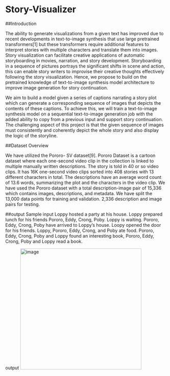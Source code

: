 # Story-Visualizer

##Introduction

The ability to generate visualizations from a given text has improved due to recent developments in text-to-image synthesis that use large pretrained transformers[1] but these transformers require additional features to interpret stories with multiple characters and translate them into images. Story visualization can facilitate creative applications of automatic storyboarding in movies, narration, and story development. Storyboarding in a sequence of pictures portrays the significant shifts in scene and action, this can enable story writers to improvise their creative thoughts effectively following the story visualization. Hence, we propose to build on the pretrained knowledge of text-to-image synthesis model architecture to improve image generation for story continuation. 

We aim to build a model given a series of captions narrating a story plot which can generate a corresponding sequence of images that depicts the contents of these captions. To achieve this, we will train a text-to-image synthesis model on a sequential text-to-image generation job with the added ability to copy from a previous input and support story continuation. The challenging aspect of this project is that the given sequence of images must consistently and coherently depict the whole story and also display the logic of the storyline.


##Dataset Overview

We have utilized the Pororo- SV dataset[9]. Pororo Dataset is a cartoon dataset where each one-second video clip in the collection is linked to multiple manually written descriptions. The story is told in 40 or so video clips. It has 16K one-second video clips sorted into 408 stories with 13 different characters in total. The descriptions have an average word count of 13.6 words, summarizing the plot and the characters in the video clip.
We have used the Pororo dataset with a total description-image pair of 15,336 which contains images, descriptions, and metadata. We have split the 13,000 data points for training and validation. 2,336 description and image pairs for testing.

##output 
Sample input
Loppy hosted a party at his house. Loppy prepared lunch for his friends Pororo, Eddy, Crong, Poby. Loppy is waiting.  Pororo, Eddy, Crong, Poby have arrived to Loppy’s house. Loopy opened the door for his friends. Loppy, Pororo, Eddy, Crong, and Poby ate food. Pororo, Eddy, Crong, Poby and Loppy found an interesting book, Pororo, Eddy, Crong, Poby and Loppy read a book.

output
<img width="379" alt="image" src="https://user-images.githubusercontent.com/91105903/207243192-39b8e346-47ac-4abc-b591-5dfa90250d7e.png">
